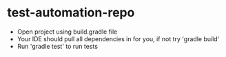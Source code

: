 # test-automation-repo

- Open project using build.gradle file
- Your IDE should pull all dependencies in for you, if not try 'gradle build'
- Run 'gradle test' to run tests
